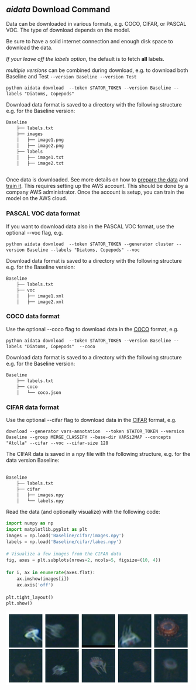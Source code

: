 ## *aidata* Download Command

Data can be downloaded in various formats, e.g. COCO, CIFAR, or PASCAL VOC.  The type of download
depends on the model.

Be sure to have a solid internet connection and enough disk space to download the data.

*If your leave off the labels option*, the default is to fetch **all** labels.

*multiple versions* can be combined during download, e.g. to download both Baseline and Test
`--version Baseline --version Test`

```shell
python aidata download  --token $TATOR_TOKEN --version Baseline --labels "Diatoms, Copepods"
```

Download data format is saved to a directory with the following structure e.g. for the Baseline version:

```
Baseline
    ├── labels.txt
    ├── images
    │   ├── image1.png
    │   ├── image2.png 
    ├── labels
    │   ├── image1.txt
    │   ├── image2.txt 
```
 
## 
Once data is downloaded. See more details on how to [prepare the data](https://docs.mbari.org/deepsea-ai/data/)
and [train it](https://docs.mbari.org/deepsea-ai/commands/train/). This requires setting up the AWS account. 
This should be done by a company AWS administrator.  Once the account is setup, you can train the model on the AWS cloud.

### PASCAL VOC data format

If you want to download data also in the PASCAL VOC format, use the optional --voc flag, e.g.

```shell
python aidata download  --token $TATOR_TOKEN --generator cluster --version Baseline --labels "Diatoms, Copepods" --voc
```

Download data format is saved to a directory with the following structure e.g. for the Baseline version:
```
Baseline
    ├── labels.txt
    ├── voc
    │   ├── image1.xml
    │   ├── image2.xml 
```
 
### COCO data format

Use the optional --coco flag to download data in the [COCO](https://cocodataset.org/#home) format, e.g.

```shell
python aidata download  --token $TATOR_TOKEN --version Baseline --labels "Diatoms, Copepods"  --coco
```

Download data format is saved to a directory with the following structure e.g. for the Baseline version:
```
Baseline
    ├── labels.txt
    ├── coco
    │   └── coco.json
```
### CIFAR data format

Use the optional --cifar flag to download data in the [CIFAR](https://www.cs.toronto.edu/~kriz/cifar.html) format, e.g.

```shell
download --generator vars-annotation  --token $TATOR_TOKEN --version Baseline --group MERGE_CLASSIFY --base-dir VARSi2MAP --concepts "Atolla" --cifar --voc --cifar-size 128
```

The CIFAR data is saved in a npy file with the following structure, e.g. for the data version Baseline:
```shell 

Baseline
    ├── labels.txt
    ├── cifar
    │   ├── images.npy
    │   └── labels.npy
```

Read the data (and optionally visualize) with the following code:

```python
import numpy as np
import matplotlib.pyplot as plt
images = np.load('Baseline/cifar/images.npy')
labels = np.load('Baseline/cifar/labes.npy')
 
# Visualize a few images from the CIFAR data
fig, axes = plt.subplots(nrows=2, ncols=5, figsize=(10, 4))

for i, ax in enumerate(axes.flat):
    ax.imshow(images[i])
    ax.axis('off')

plt.tight_layout()
plt.show()
```
 
![ Image link ](../imgs/atolla_cifar128.png)
